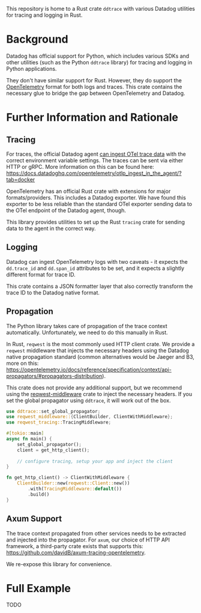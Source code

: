 This repository is home to a Rust crate `ddtrace` with various Datadog
utilities for tracing and logging in Rust.

# Background

Datadog has official support for Python, which includes various SDKs and
other utilities (such as the Python `ddtrace` library)
for tracing and logging in Python applications.

They don't have similar support for Rust. However, they do support the
[OpenTelemetry](https://opentelemetry.io/) format for both logs and traces.
This crate contains the necessary glue to bridge the gap between OpenTelemetry
and Datadog.

# Further Information and Rationale
## Tracing
For traces, the official Datadog agent
[can ingest OTel trace data](https://docs.datadoghq.com/opentelemetry/)
with the correct environment variable settings. The traces can be sent 
via either HTTP or gRPC. More information on this can be found here:
https://docs.datadoghq.com/opentelemetry/otlp_ingest_in_the_agent/?tab=docker

OpenTelemetry has an official Rust crate with extensions for major 
formats/providers. This includes a Datadog exporter. We have found
this exporter to be less reliable than the standard OTel exporter
sending data to the OTel endpoint of the Datadog agent, though.

This library provides utilities to set up the Rust `tracing` crate
for sending data to the agent in the correct way.

## Logging
Datadog can ingest OpenTelemetry logs with two caveats - 
it expects the `dd.trace_id` and `dd.span_id` attributes
to be set, and it expects a slightly different format for
trace ID.

This crate contains a JSON formatter layer that also correctly
transform the trace ID to the Datadog native format.

## Propagation
The Python library takes care of propagation of the trace context automatically.
Unfortunately, we need to do this manually in Rust.

In Rust, `reqwest` is the most commonly used HTTP client crate. We provide a 
`reqwest` middleware that injects the necessary headers using the Datadog native
propagation standard (common alternatives would be Jaeger and B3, more on this:
https://opentelemetry.io/docs/reference/specification/context/api-propagators/#propagators-distribution).

This crate does not provide any additional support, but we recommend using
the [reqwest-middleware](https://crates.io/crates/reqwest-middleware) crate
to inject the necessary headers. If you set the global propagator using
`ddtrace`, it will work out of the box.

```rust
use ddtrace::set_global_propagator;
use reqwest_middleware::{ClientBuilder, ClientWithMiddleware};
use reqwest_tracing::TracingMiddleware;

#[tokio::main]
async fn main() {
    set_global_propagator();
    client = get_http_client();
    
    // configure tracing, setup your app and inject the client
}

fn get_http_client() -> ClientWithMiddleware {
    ClientBuilder::new(reqwest::Client::new())
        .with(TracingMiddleware::default())
        .build()
}
```


## Axum Support
The trace context propagated from other services needs to be extracted and injected
into the propagator. For `axum`, our choice of HTTP API framework, a third-party crate
exists that supports this: https://github.com/davidB/axum-tracing-opentelemetry.

We re-expose this library for convenience.

# Full Example

TODO